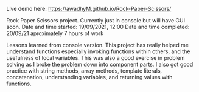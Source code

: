 Live demo here:
https://awadhyM.github.io/Rock-Paper-Scissors/

Rock Paper Scissors project. Currently just in console but will have GUI soon. 
Date and time started: 19/09/2021, 12:00 
Date and time completed: 20/09/21 aproximately 7 hours of work 

Lessons learned from console version. This project has really helped me understand functions especially invoking functions within others, and the usefulness of local variables. This was also a good exercise in problem solving as I broke the problem down into component parts. I also got good practice with string methods, array methods, template literals, concatenation, understanding variables, and returning values with functions. 
